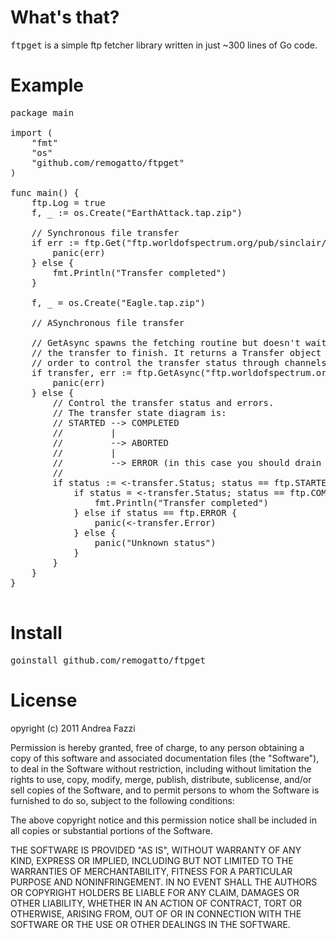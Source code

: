 # What's that?

<tt>ftpget</tt> is a simple ftp fetcher library written in just ~300
lines of Go code.

# Example

<pre>
package main

import (
	"fmt"
	"os"
	"github.com/remogatto/ftpget"
)

func main() {
	ftp.Log = true
	f, _ := os.Create("EarthAttack.tap.zip")

	// Synchronous file transfer
	if err := ftp.Get("ftp.worldofspectrum.org/pub/sinclair/games/e/EarthAttack.tap.zip", f); err != nil {
		panic(err)
	} else {
		fmt.Println("Transfer completed")
	}

	f, _ = os.Create("Eagle.tap.zip")

	// ASynchronous file transfer

	// GetAsync spawns the fetching routine but doesn't wait for
	// the transfer to finish. It returns a Transfer object in
	// order to control the transfer status through channels.
	if transfer, err := ftp.GetAsync("ftp.worldofspectrum.org/pub/sinclair/games/e/Eagle.tap.zip", f); err != nil {
		panic(err)
	} else {
		// Control the transfer status and errors.
		// The transfer state diagram is:
		// STARTED --> COMPLETED
		//         |
		//         --> ABORTED
		//         |
		//         --> ERROR (in this case you should drain the Error channel)
		//
		if status := <-transfer.Status; status == ftp.STARTED {
			if status = <-transfer.Status; status == ftp.COMPLETED {
				fmt.Println("Transfer completed")
			} else if status == ftp.ERROR {
				panic(<-transfer.Error)
			} else {
				panic("Unknown status")
			}
		}
	}
}

</pre>

# Install

<pre>
goinstall github.com/remogatto/ftpget
</pre>

# License

opyright (c) 2011 Andrea Fazzi

Permission is hereby granted, free of charge, to any person obtaining a copy
of this software and associated documentation files (the "Software"), to deal
in the Software without restriction, including without limitation the rights
to use, copy, modify, merge, publish, distribute, sublicense, and/or sell
copies of the Software, and to permit persons to whom the Software is
furnished to do so, subject to the following conditions:

The above copyright notice and this permission notice shall be included in
all copies or substantial portions of the Software.

THE SOFTWARE IS PROVIDED "AS IS", WITHOUT WARRANTY OF ANY KIND, EXPRESS OR
IMPLIED, INCLUDING BUT NOT LIMITED TO THE WARRANTIES OF MERCHANTABILITY,
FITNESS FOR A PARTICULAR PURPOSE AND NONINFRINGEMENT. IN NO EVENT SHALL THE
AUTHORS OR COPYRIGHT HOLDERS BE LIABLE FOR ANY CLAIM, DAMAGES OR OTHER
LIABILITY, WHETHER IN AN ACTION OF CONTRACT, TORT OR OTHERWISE, ARISING FROM,
OUT OF OR IN CONNECTION WITH THE SOFTWARE OR THE USE OR OTHER DEALINGS IN
THE SOFTWARE.
